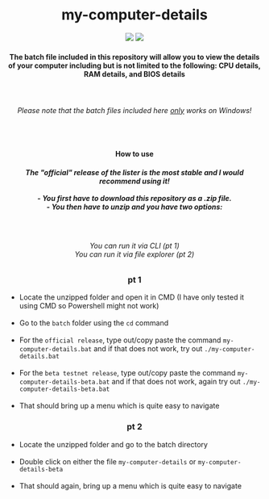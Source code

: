 <h1 align="center">my-computer-details</h1>
<center>
<img src="https://img.shields.io/badge/beta testnet-v0.0.5-orange">
<img src="https://img.shields.io/badge/official release-v0.0.3-brightgreen">
</center>
<h4 align="center">The batch file included in this repository will allow you to view the details of your computer including but is not limited to the following: CPU details, RAM details, and BIOS details</h4>
<br>
<h6 align="center">Please note that the batch files included here <u>only</u> works on Windows!</h6>
<br>
<h4 align="center">How to use</h4>
<h5 align="center">The "official" release of the lister is the most stable and I would recommend using it!<br><br>
 - You first have to download this repository as a .zip file.<br>
 - You then have to unzip and you have two options:</h5><br>

<h6 align="center">You can run it via CLI (pt 1)<br>
You can run it via file explorer (pt 2)</h6>

<h3 align="center">pt 1</h3>

- Locate the unzipped folder and open it in CMD (I have only tested it using CMD so Powershell might not work)
<br><br>
- Go to the `batch` folder using the `cd` command
<br><br>
- For the `official release`, type out/copy paste the command `my-computer-details.bat` and if that does not work, try out `./my-computer-details.bat`
<br><br>
- For the `beta testnet release`, type out/copy paste the command `my-computer-details-beta.bat` and if that does not work, again try out `./my-computer-details-beta.bat`
<br><br>
- That should bring up a menu which is quite easy to navigate


<h3 align="center">pt 2</h3>

- Locate the unzipped folder and go to the batch directory
<br><br>
- Double click on either the file `my-computer-details` or `my-computer-details-beta`
<br><br>
- That should again, bring up a menu which is quite easy to navigate